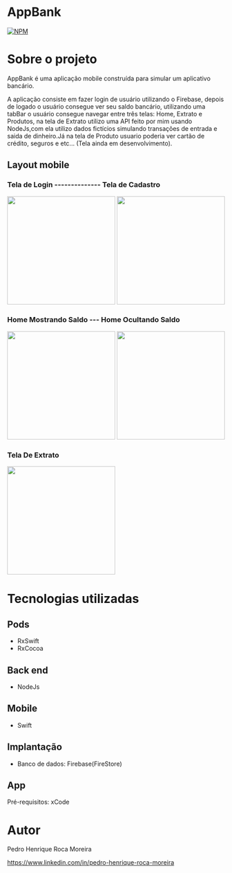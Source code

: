 # AppBank 
[![NPM](https://img.shields.io/npm/l/react)](https://github.com/PedroRoca7/AppBank/blob/main/LICENSE) 

# Sobre o projeto

AppBank é uma aplicação mobile construída para simular um aplicativo bancário.

A aplicação consiste em fazer login de usuário utilizando o Firebase, depois de logado o usuário consegue ver seu saldo bancário, utilizando uma tabBar o usuário consegue navegar entre três telas: Home, Extrato e Produtos, na tela de Extrato utilizo uma API feito por mim usando NodeJs,com ela utilizo dados fictícios simulando transações de entrada e saida de dinheiro.Já na tela de Produto usuario poderia ver cartão de crédito, seguros e etc... (Tela ainda em desenvolvimento).

## Layout mobile
### Tela de Login -------------- Tela de Cadastro
<div> 
  <img src="https://github.com/PedroRoca7/AppBank/assets/118369268/d517727d-22e2-40ae-b979-595bb494965c" width= "250px"/>
  <img src="https://github.com/PedroRoca7/AppBank/assets/118369268/bf00fe79-24c8-471f-b738-d8ba6c34f1de" width= "250px"/>
</div>

### Home Mostrando Saldo --- Home Ocultando Saldo
<div> 
  <img src="https://github.com/PedroRoca7/AppBank/assets/118369268/4cf75524-4406-4978-9a91-e8a2516631be" width= "250px"/>
  <img src="https://github.com/PedroRoca7/AppBank/assets/118369268/a5905fbb-b7ac-41cd-9325-3cb4335522d6" width= "250px"/>
</div>

### Tela De Extrato
<div> 
  <img src="https://github.com/PedroRoca7/AppBank/assets/118369268/eababa52-2bd7-4aa4-a9c7-a29b8310c7e2" width= "250px"/>
</div>


# Tecnologias utilizadas
## Pods
- RxSwift
- RxCocoa
## Back end
- NodeJs
## Mobile
- Swift
## Implantação
- Banco de dados: Firebase(FireStore)
## App
Pré-requisitos: xCode

# Autor

Pedro Henrique Roca Moreira

https://www.linkedin.com/in/pedro-henrique-roca-moreira
